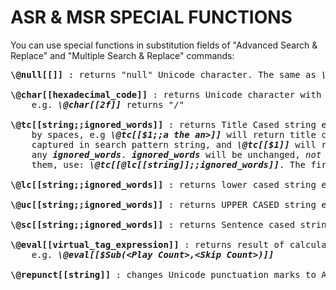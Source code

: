 # ASR & MSR SPECIAL FUNCTIONS

You can use special functions in substitution fields of "Advanced Search \& Replace" and "Multiple Search \& Replace" commands:

<pre>
<b>\@null[[]]</b> : returns "null" Unicode character. The same as <b><i>\@char[[0]]</i></b>

<b>\@char[[hexadecimal_code]]</b> : returns Unicode character with given <b><i>hexadecimal_code</i></b>, 
    e.g. <b><i>\@char[[2f]]</i></b> returns "/"

<b>\@tc[[string;;ignored_words]]</b> : returns Title Cased string except for <b><i>ignored_words</i></b> separated 
    by spaces, e.g <b><i>\@tc[[$1;;a the an&gt;]]</i></b> will return title cased (except for words "a", "the", "an") first 
    captured in search pattern string, and <b><i>\@tc[[$1]]</i></b> will return title cased string, not using 
    any <b><i>ignored_words</i></b>. <b><i>ignored_words</i></b> will be unchanged, <i>not become lowercase</i>\! To lowercase 
    them, use: <b><i>\@tc[[@lc[[string]];;ignored_words]]</i></b>. The first and the last words will be title cased always

<b>\@lc[[string;;ignored_words]]</b> : returns lower cased string except for <b><i>ignored_words</i></b>

<b>\@uc[[string;;ignored_words]]</b> : returns UPPER CASED string except for <b><i>ignored_words</i></b>

<b>\@sc[[string;;ignored_words]]</b> : returns Sentence cased string except for <b><i>ignored_words</i></b>

<b>\@eval[[virtual_tag_expression]]</b> : returns result of calculation of <b><i>virtual_tag_expression</i></b>, 
    e.g. <b><i>\@eval[[$Sub(&lt;Play Count&gt;,&lt;Skip Count&gt;)]]</i></b>

<b>\@repunct[[string]]</b> : changes Unicode punctuation marks to ASCII analogs, e.g. « to &lt;&lt;
</pre>